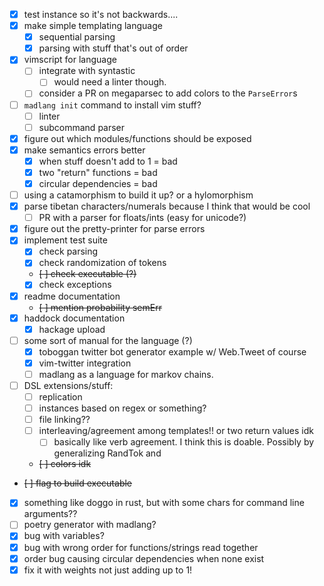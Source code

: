 - [x] test instance so it's not backwards....
- [x] make simple templating language
    - [x] sequential parsing
    - [x] parsing with stuff that's out of order
- [x] vimscript for language
    - [ ] integrate with syntastic
      - [ ] would need a linter though. 
    - [ ] consider a PR on megaparsec to add colors to the `ParseError`s
- [ ] `madlang init` command to install vim stuff? 
  - [ ] linter
  - [ ] subcommand parser
- [x] figure out which modules/functions should be exposed
- [x] make semantics errors better
    - [x] when stuff doesn't add to 1 = bad
    - [x] two "return" functions = bad
    - [x] circular dependencies = bad
- [ ] using a catamorphism to build it up? or a hylomorphism
- [x] parse tibetan characters/numerals because I think that would be cool
    - [ ] PR with a parser for floats/ints (easy for unicode?)
- [x] figure out the pretty-printer for parse errors
- [x] implement test suite
    - [x] check parsing
    - [x] check randomization of tokens
    - ~~[ ] check executable (?)~~
    - [x] check exceptions
- [x] readme documentation
    - ~~[ ] mention probability semErr~~
- [x] haddock documentation
    - [x] hackage upload
- [ ] some sort of manual for the language (?)
    - [x] toboggan twitter bot generator example w/ Web.Tweet of course
    - [x] vim-twitter integration
    - [ ] madlang as a language for markov chains.
- [ ] DSL extensions/stuff:
    - [ ] replication
    - [ ] instances based on regex or something?
    - [ ] file linking??
    - [ ] interleaving/agreement among templates!! or two return values idk
        - [ ] basically like verb agreement. I think this is doable. Possibly by generalizing RandTok and 
    - ~~[ ] colors idk~~
- ~~[ ] flag to build executable~~
- [x] something like doggo in rust, but with some chars for command line arguments??
- [ ] poetry generator with madlang? 
- [x] bug with variables?
- [x] bug with wrong order for functions/strings read together
- [x] order bug causing circular dependencies when none exist
- [x] fix it with weights not just adding up to 1!
